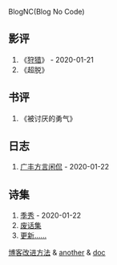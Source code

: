 BlogNC(Blog No Code)

## 影评

1. 《[狩猎](/movie_review/the_hunt.md)》 - 2020-01-21
2. 《超脱》

## 书评

1. 《被讨厌的勇气》

## 日志

1. [广丰方言闲侃](/journal/guangfeng.md) - 2020-01-22

## 诗集

1. [季秀](/poems/xiu.md) - 2020-01-22
2. [废话集](/poems/废话集.md)
3. [更新……](/poems/append.md)







[博客改进方法](https://zhuanlan.zhihu.com/p/94121927 ) & [another](https://zhuanlan.zhihu.com/p/51240503 ) & [doc](https://jekyllrb.com/docs/permalinks/ )